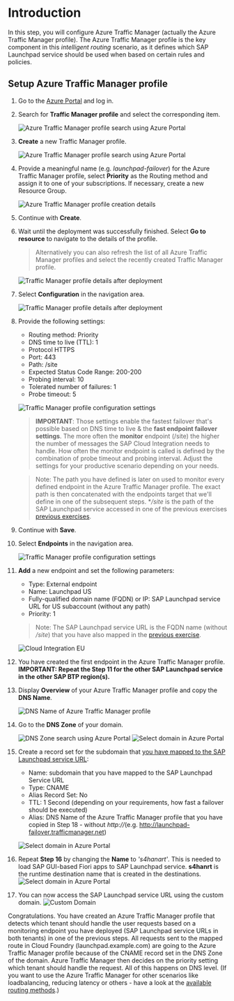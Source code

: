 # Introduction

In this step, you will configure Azure Traffic Manager (actually the Azure Traffic Manager profile). The Azure Traffic Manager profile is the key component in this *intelligent routing* scenario, as it defines which SAP Launchpad service should be used when based on certain rules and policies. 

## Setup Azure Traffic Manager profile
1. Go to the [Azure Portal](http://portal.azure.com) and log in. 

2. Search for **Traffic Manager profile** and select the corresponding item.

    ![Azure Traffic Manager profile search using Azure Portal](./images/01.png)

3. **Create** a new Traffic Manager profile. 

    ![Azure Traffic Manager profile search using Azure Portal](./images/02.png)

4.  Provide a meaningful name (e.g. *launchpad-failover*) for the Azure Traffic Manager profile, select **Priority** as the Routing method and assign it to one of your subscriptions. If necessary, create a new Resource Group. 

    ![Azure Traffic Manager profile creation details](./images/03.png)

5. Continue with **Create**. 

6. Wait until the deployment was successfully finished. Select **Go to resource** to navigate to the details of the profile.

    > Alternatively you can also refresh the list of all Azure Traffic Manager profiles and select the recently created Traffic Manager profile.

    ![Traffic Manager profile details after deployment](./images/04.png)

7. Select **Configuration** in the navigation area. 

    ![Traffic Manager profile details after deployment](./images/05.png)

8. <a name="tm-configuration"></a>Provide the following settings: 

    - Routing method: Priority
    - DNS time to live (TTL): 1
    - Protocol HTTPS
    - Port: 443
    - Path: /site
    - Expected Status Code Range: 200-200
    - Probing interval: 10
    - Tolerated number of failures: 1
    - Probe timeout: 5

    ![Traffic Manager profile configuration settings](./images/06.png)

    > **IMPORTANT**: Those settings enable the fastest failover that's possible based on DNS time to live & the **fast endpoint failover settings**. The more often the **monitor** endpoint (/site) the higher the number of messages the SAP Cloud Integration needs to handle. How often the monitor endpoint is called is defined by the combination of probe timeout and probing interval. Adjust the settings for your productive scenario depending on your needs. 

    > Note: The path you have defined is later on used to monitor every defined endpoint in the Azure Traffic Manager profile. The exact path is then concatenated with the endpoints target that we'll define in one of the subsequent steps. **/site* is the path of the SAP Launchpad service accessed in one of the previous exercises [previous exercises](../03-Provisioning%20S_HANA%20Apps%20to%20Launchpad/README.md#url).

9. Continue with **Save**.

10. Select **Endpoints** in the navigation area. 

    ![Traffic Manager profile configuration settings](./images/07.png)

11. **Add** a new endpoint and set the following parameters:

    - Type: External endpoint
    - Name: Launchpad US
    - Fully-qualified domain name (FQDN) or IP: SAP Launchpad service URL for US subaccount (without any path)
    - Priority: 1

    > Note: The SAP Launchpad service URL is the FQDN name (without */site*) that you have also mapped in the [previous exercise](../04-Map%20Custom%20Domain%20Routes/README.md#endpointmapping). 

    ![Cloud Integration EU](./images/08.png)

12. You have created the first endpoint in the Azure Traffic Manager profile. **IMPORTANT: Repeat the Step 11 for the other SAP Launchpad service in the other SAP BTP region(s).**

13. Display **Overview** of your Azure Traffic Manager profile and copy the **DNS Name**. 

    ![DNS Name of Azure Traffic Manager profile](./images/12.png)

14. Go to the **DNS Zone** of your domain. 

    ![DNS Zone search using Azure Portal](./images/13.png)
    ![Select domain in Azure Portal](./images/14.png)

15. Create a record set for the subdomain that [you have mapped to the SAP Launchpad service URL](../04-Map%20Custom%20Domain%20Routes/README.md#endpointmapping): 

    - Name: subdomain that you have mapped to the SAP Launchpad Service URL
    - Type: CNAME
    - Alias Record Set: No
    - TTL: 1 Second (depending on your requirements, how fast a failover should be executed)
    - Alias: DNS Name of the Azure Traffic Manager profile that you have copied in Step 18 - without *http://*(e.g. http://launchpad-failover.trafficmanager.net)

    ![Select domain in Azure Portal](./images/15.png)

16. Repeat **Step 16** by changing the **Name** to *'s4hanart'*. This is needed to load SAP GUI-based Fiori apps to SAP Launchpad service. **s4hanrt** is the runtime destination name that is created in the destinations.
    ![Select domain in Azure Portal](./images/17.png)

17. You can now access the SAP Launchpad service URL using the custom domain.
  ![Custom Domain](./images/16.PNG)

  
Congratulations. You have created an Azure Traffic Manager profile that detects which tenant should handle the user requests based on a monitoring endpoint you have deployed (SAP Launchpad service URLs in both tenants) in one of the previous steps. All requests sent to the mapped route in Cloud Foundry (launchpad.example.com) are going to the Azure Traffic Manager profile because of the CNAME record set in the DNS Zone of the domain. Azure Traffic Manager then decides on the priority setting which tenant should handle the request. All of this happens on DNS level. (If you want to use the Azure Traffic Manager for other scenarios like loadbalancing, reducing latency or others - have a look at the [available routing methods](https://docs.microsoft.com/en-us/azure/traffic-manager/traffic-manager-routing-methods).)

